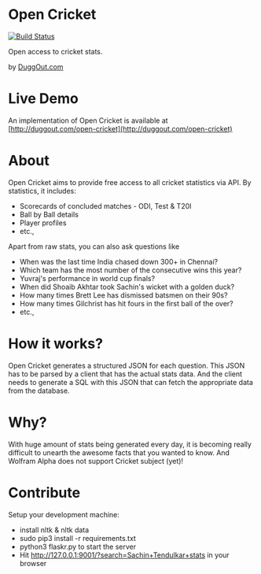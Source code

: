 Open Cricket
============
[![Build Status](https://travis-ci.org/emaillenin/open-cricket.svg?branch=master)](https://travis-ci.org/emaillenin/open-cricket)

Open access to cricket stats.

by [DuggOut.com](http://duggout.com)

Live Demo
=========

An implementation of Open Cricket is available at [http://duggout.com/open-cricket](http://duggout.com/open-cricket)

About
=====

Open Cricket aims to provide free access to all cricket statistics via API. By statistics, it includes:

 - Scorecards of concluded matches - ODI, Test & T20I
 - Ball by Ball details
 - Player profiles
 - etc.,

Apart from raw stats, you can also ask questions like

 - When was the last time India chased down 300+ in Chennai?
 - Which team has the most number of the consecutive wins this year?
 - Yuvraj's performance in world cup finals?
 - When did Shoaib Akhtar took Sachin's wicket with a golden duck?
 - How many times Brett Lee has dismissed batsmen on their 90s?
 - How many times Gilchrist has hit fours in the first ball of the over?
 - etc.,

How it works?
=============

Open Cricket generates a structured JSON for each question. This JSON has to be parsed by a client that has the actual stats data. And the client needs to generate a SQL with this JSON that can fetch the appropriate data from the database.

Why?
====

With huge amount of stats being generated every day, it is becoming really difficult to unearth the awesome facts that you wanted to know.
And Wolfram Alpha does not support Cricket subject (yet)!

Contribute
==========

Setup your development machine:

 - install nltk & nltk data
 - sudo pip3 install -r requirements.txt
 - python3 flaskr.py to start the server
 - Hit http://127.0.0.1:9001/?search=Sachin+Tendulkar+stats in your browser

